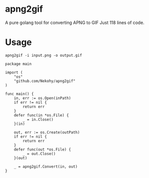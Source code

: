 # apng2gif
A pure golang tool for converting APNG to GIF
Just 118 lines of code.
# Usage
```console
apng2gif -i input.png -o output.gif
```

```golang
package main

import (
	"os"
	"github.com/Nekohy/apng2gif"
)

func main() {
	in, err := os.Open(inPath)
	if err != nil {
		return err
	}
	defer func(in *os.File) {
		_ = in.Close()
	}(in)

	out, err := os.Create(outPath)
	if err != nil {
		return err
	}
	defer func(out *os.File) {
		_ = out.Close()
	}(out)

	_ = apng2gif.Convert(in, out)
}
```